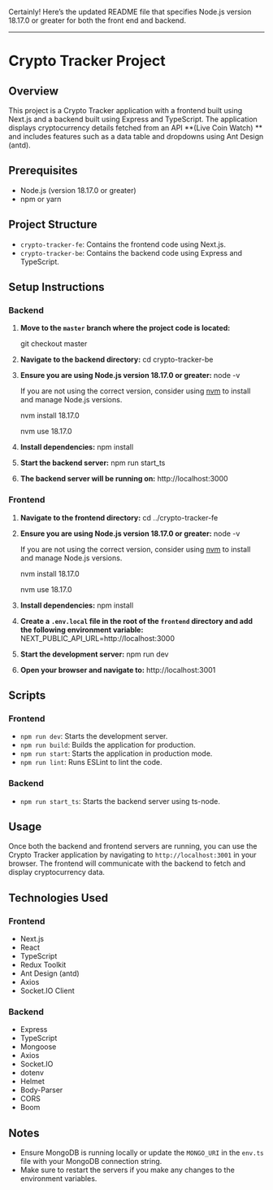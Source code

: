 Certainly! Here’s the updated README file that specifies Node.js version 18.17.0 or greater for both the front end and backend.

---

# Crypto Tracker Project

## Overview

This project is a Crypto Tracker application with a frontend built using Next.js and a backend built using Express and TypeScript. The application displays cryptocurrency details fetched from an API **(Live Coin Watch) ** and includes features such as a data table and dropdowns using Ant Design (antd).

## Prerequisites

- Node.js (version 18.17.0 or greater)
- npm or yarn

## Project Structure

- `crypto-tracker-fe`: Contains the frontend code using Next.js.
- `crypto-tracker-be`: Contains the backend code using Express and TypeScript.

## Setup Instructions

### Backend

1. **Move to the `master` branch where the project code is located:**

    git checkout master

2. **Navigate to the backend directory:**
    cd crypto-tracker-be

3. **Ensure you are using Node.js version 18.17.0 or greater:**
    node -v

    If you are not using the correct version, consider using [nvm](https://github.com/nvm-sh/nvm) to install and manage Node.js versions.

    nvm install 18.17.0
   
    nvm use 18.17.0

4. **Install dependencies:**
    npm install

5. **Start the backend server:**
    npm run start_ts

6. **The backend server will be running on:**
    http://localhost:3000

### Frontend

1. **Navigate to the frontend directory:**
    cd ../crypto-tracker-fe


2. **Ensure you are using Node.js version 18.17.0 or greater:**
    node -v
    
    If you are not using the correct version, consider using [nvm](https://github.com/nvm-sh/nvm) to install and manage Node.js versions.

    nvm install 18.17.0
   
    nvm use 18.17.0
  

3. **Install dependencies:**
    npm install

4. **Create a `.env.local` file in the root of the `frontend` directory and add the following environment variable:**
    NEXT_PUBLIC_API_URL=http://localhost:3000

5. **Start the development server:**
    npm run dev
  
6. **Open your browser and navigate to:**
    http://localhost:3001

## Scripts

### Frontend

- `npm run dev`: Starts the development server.
- `npm run build`: Builds the application for production.
- `npm run start`: Starts the application in production mode.
- `npm run lint`: Runs ESLint to lint the code.

### Backend

- `npm run start_ts`: Starts the backend server using ts-node.

## Usage

Once both the backend and frontend servers are running, you can use the Crypto Tracker application by navigating to `http://localhost:3001` in your browser. The frontend will communicate with the backend to fetch and display cryptocurrency data.

## Technologies Used

### Frontend

- Next.js
- React
- TypeScript
- Redux Toolkit
- Ant Design (antd)
- Axios
- Socket.IO Client

### Backend

- Express
- TypeScript
- Mongoose
- Axios
- Socket.IO
- dotenv
- Helmet
- Body-Parser
- CORS
- Boom

## Notes

- Ensure MongoDB is running locally or update the `MONGO_URI` in the `env.ts` file with your MongoDB connection string.
- Make sure to restart the servers if you make any changes to the environment variables.
